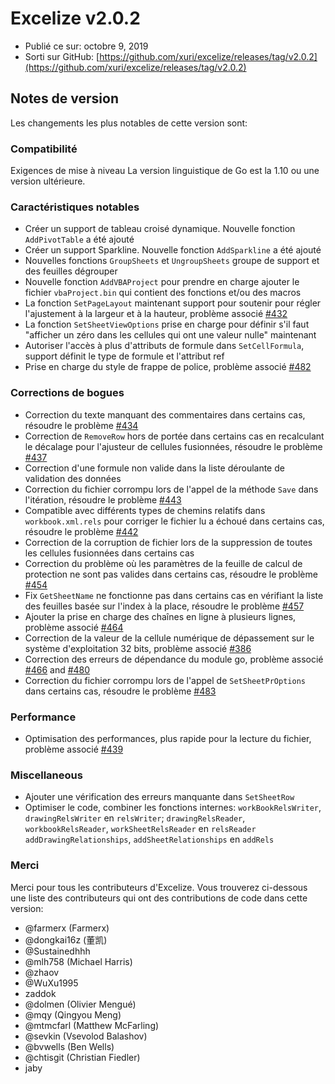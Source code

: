 # Excelize v2.0.2

* Publié ce sur: octobre 9, 2019
* Sorti sur GitHub: [https://github.com/xuri/excelize/releases/tag/v2.0.2](https://github.com/xuri/excelize/releases/tag/v2.0.2)

## Notes de version

Les changements les plus notables de cette version sont:

### Compatibilité

Exigences de mise à niveau La version linguistique de Go est la 1.10 ou une version ultérieure.

### Caractéristiques notables

* Créer un support de tableau croisé dynamique. Nouvelle fonction `AddPivotTable` a été ajouté
* Créer un support Sparkline. Nouvelle fonction `AddSparkline` a été ajouté
* Nouvelles fonctions `GroupSheets` et `UngroupSheets` groupe de support et des feuilles dégrouper
* Nouvelle fonction `AddVBAProject` pour prendre en charge ajouter le fichier `vbaProject.bin` qui contient des fonctions et/ou des macros
* La fonction `SetPageLayout` maintenant support pour soutenir pour régler l'ajustement à la largeur et à la hauteur, problème associé [#432](https://github.com/xuri/excelize/issues/432)
* La fonction `SetSheetViewOptions` prise en charge pour définir s'il faut "afficher un zéro dans les cellules qui ont une valeur nulle" maintenant
* Autoriser l'accès à plus d'attributs de formule dans `SetCellFormula`, support définit le type de formule et l'attribut ref
* Prise en charge du style de frappe de police, problème associé [#482](https://github.com/xuri/excelize/issues/482)

### Corrections de bogues

* Correction du texte manquant des commentaires dans certains cas, résoudre le problème [#434](https://github.com/xuri/excelize/issues/434)
* Correction de `RemoveRow` hors de portée dans certains cas en recalculant le décalage pour l'ajusteur de cellules fusionnées, résoudre le problème [#437](https://github.com/xuri/excelize/issues/437)
* Correction d'une formule non valide dans la liste déroulante de validation des données
* Correction du fichier corrompu lors de l'appel de la méthode `Save` dans l'itération, résoudre le problème [#443](https://github.com/xuri/excelize/issues/443)
* Compatible avec différents types de chemins relatifs dans `workbook.xml.rels` pour corriger le fichier lu a échoué dans certains cas, résoudre le problème [#442](https://github.com/xuri/excelize/issues/442)
* Correction de la corruption de fichier lors de la suppression de toutes les cellules fusionnées dans certains cas
* Correction du problème où les paramètres de la feuille de calcul de protection ne sont pas valides dans certains cas, résoudre le problème [#454](https://github.com/xuri/excelize/issues/454)
* Fix `GetSheetName` ne fonctionne pas dans certains cas en vérifiant la liste des feuilles basée sur l'index à la place, résoudre le problème [#457](https://github.com/xuri/excelize/issues/457)
* Ajouter la prise en charge des chaînes en ligne à plusieurs lignes, problème associé [#464](https://github.com/xuri/excelize/issues/464)
* Correction de la valeur de la cellule numérique de dépassement sur le système d'exploitation 32 bits, problème associé [#386](https://github.com/xuri/excelize/issues/386)
* Correction des erreurs de dépendance du module go, problème associé [#466](https://github.com/xuri/excelize/issues/466) and [#480](https://github.com/xuri/excelize/issues/480)
* Correction du fichier corrompu lors de l'appel de `SetSheetPrOptions` dans certains cas, résoudre le problème [#483](https://github.com/xuri/excelize/issues/483)

### Performance

* Optimisation des performances, plus rapide pour la lecture du fichier, problème associé [#439](https://github.com/xuri/excelize/issues/439)

### Miscellaneous

* Ajouter une vérification des erreurs manquante dans `SetSheetRow`
* Optimiser le code, combiner les fonctions internes:
`workBookRelsWriter`, `drawingRelsWriter` en `relsWriter`;
`drawingRelsReader`, `workbookRelsReader`, `workSheetRelsReader` en `relsReader`
`addDrawingRelationships`, `addSheetRelationships` en `addRels`

### Merci

Merci pour tous les contributeurs d'Excelize. Vous trouverez ci-dessous une liste des contributeurs qui ont des contributions de code dans cette version:

* @farmerx (Farmerx)
* @dongkai16z (董凯)
* @Sustainedhhh
* @mlh758 (Michael Harris)
* @zhaov
* @WuXu1995
* zaddok
* @dolmen (Olivier Mengué)
* @mqy (Qingyou Meng)
* @mtmcfarl (Matthew McFarling)
* @sevkin (Vsevolod Balashov)
* @bvwells (Ben Wells)
* @chtisgit (Christian Fiedler)
* jaby
